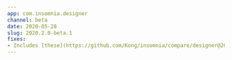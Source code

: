 ```yaml
---
app: com.insomnia.designer
channel: beta
date: 2020-05-28
slug: 2020.2.0-beta.1
fixes:
- Includes [these](https://github.com/Kong/insomnia/compare/designer@2020.1.3...designer@2020.2.0-beta.1) changes, changelog to come.
---
```


